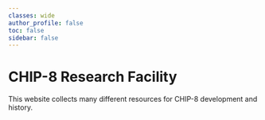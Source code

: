 ```yaml
---
classes: wide
author_profile: false
toc: false
sidebar: false
---
```


# CHIP-8 Research Facility

This website collects many different resources for CHIP-8 development and history.
